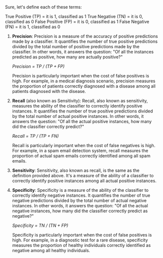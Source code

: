 Sure, let's define each of these terms:

True Positive (TP) = it is 1, classified as 1
True Negative (TN) = it is 0, classified as 0
False Positive (FP) = it is 0, classified as 1
False Negative (FN) = it is 1, classified as 0

1. **Precision**:
   Precision is a measure of the accuracy of positive predictions made by a classifier. It quantifies the number of true positive predictions divided by the total number of positive predictions made by the classifier. In other words, it answers the question: "Of all the instances predicted as positive, how many are actually positive?"

   *Precision = TP / (TP + FP)*

   Precision is particularly important when the cost of false positives is high. For example, in a medical diagnosis scenario, precision measures the proportion of patients correctly diagnosed with a disease among all patients diagnosed with the disease.

2. **Recall** (also known as Sensitivity):
   Recall, also known as sensitivity, measures the ability of the classifier to correctly identify positive instances. It quantifies the number of true positive predictions divided by the total number of actual positive instances. In other words, it answers the question: "Of all the actual positive instances, how many did the classifier correctly predict?"

   *Recall = TP / (TP + FN)*

   Recall is particularly important when the cost of false negatives is high. For example, in a spam email detection system, recall measures the proportion of actual spam emails correctly identified among all spam emails.

3. **Sensitivity**:
   Sensitivity, also known as recall, is the same as the definition provided above. It's a measure of the ability of a classifier to correctly identify positive instances among all actual positive instances.

4. **Specificity**:
   Specificity is a measure of the ability of the classifier to correctly identify negative instances. It quantifies the number of true negative predictions divided by the total number of actual negative instances. In other words, it answers the question: "Of all the actual negative instances, how many did the classifier correctly predict as negative?"

   *Specificity = TN / (TN + FP)*

   Specificity is particularly important when the cost of false positives is high. For example, in a diagnostic test for a rare disease, specificity measures the proportion of healthy individuals correctly identified as negative among all healthy individuals.
